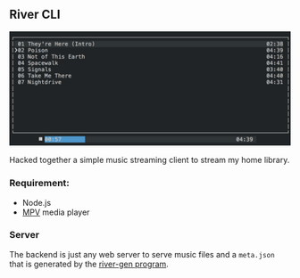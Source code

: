 ## River CLI

![pic](screenshot.png)

Hacked together a simple music streaming client to stream my home library.

### Requirement:

  * Node.js
  * [MPV](https://mpv.io/) media player

### Server
  The backend is just any web server to serve music files and a `meta.json`
  that is generated by the [river-gen program](https://github.com/rspi/river-gen).
